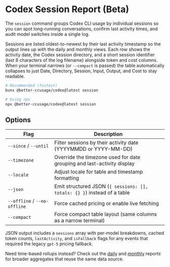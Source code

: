 # Codex Session Report (Beta)

The `session` command groups Codex CLI usage by individual sessions so you can spot long-running conversations, confirm last activity times, and audit model switches inside a single log.

Sessions are listed oldest-to-newest by their last activity timestamp so the output lines up with the daily and monthly views. Each row shows the activity date, the Codex session directory, and a short session identifier (last 8 characters of the log filename) alongside token and cost columns. When your terminal narrows (or `--compact` is passed) the table automatically collapses to just Date, Directory, Session, Input, Output, and Cost to stay readable.

```bash
# Recommended (fastest)
bunx @better-ccusage/codex@latest session

# Using npx
npx @better-ccusage/codex@latest session
```

## Options

| Flag                         | Description                                                              |
| ---------------------------- | ------------------------------------------------------------------------ |
| `--since` / `--until`        | Filter sessions by their activity date (YYYYMMDD or YYYY-MM-DD)          |
| `--timezone`                 | Override the timezone used for date grouping and last-activity display   |
| `--locale`                   | Adjust locale for table and timestamp formatting                         |
| `--json`                     | Emit structured JSON (`{ sessions: [], totals: {} }`) instead of a table |
| `--offline` / `--no-offline` | Force cached pricing or enable live fetching                             |
| `--compact`                  | Force compact table layout (same columns as a narrow terminal)           |

JSON output includes a `sessions` array with per-model breakdowns, cached token counts, `lastActivity`, and `isFallback` flags for any events that required the legacy `gpt-5` pricing fallback.

Need time-based rollups instead? Check out the [daily](./daily.md) and [monthly](./monthly.md) reports for broader aggregates that reuse the same data source.
